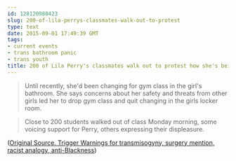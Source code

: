 ```yaml
---
id: 128120980423
slug: 200-of-lila-perrys-classmates-walk-out-to-protest
type: text
date: 2015-09-01 17:49:39 GMT
tags:
- current events
- trans bathroom panic
- trans youth
title: 200 of Lila Perry's classmates walk out to protest how she's being treated
---
```

>Until recently, she'd been changing for gym class in the girl's bathroom. She says concerns about her safety and threats from other girls led her to drop gym class and quit changing in the girls locker room.

>Close to 200 students walked out of class Monday morning, some voicing support for Perry, others expressing their displeasure.

([Original Source. Trigger Warnings for transmisogyny, surgery mention, racist analogy, anti-Blackness][1])

[1]: https://web.archive.org/web/20150901124858/http://www.kspr.com/news/local/missouri-students-walk-out-over-transgender-locker-room-dispute/21051620_35029886